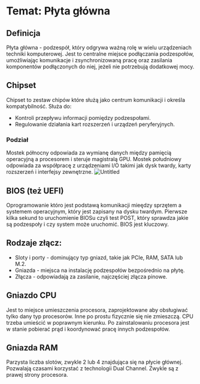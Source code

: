 # Temat: Płyta główna
## Definicja
Płyta główna - podzespół, który odgrywa ważną rolę w wielu urządzeniach techniki komputerowej. Jest to centralne miejsce podłączania podzespołów, umożliwiając komunikacje i zsynchronizowaną pracę oraz zasilania komponentów podłączonych do niej, jeżeli nie potrzebują dodatkowej mocy.
## Chipset
Chipset to zestaw chipów które służą jako centrum komunikacji i określa kompatybilność. Służa do:
- Kontroli przepływu informacji pomiędzy podzespołami.
- Regulowanie działania kart rozszerzeń i urządzeń peryferyjnych.
### Podział
Mostek północny odpowiada za wymianę danych między pamięcią operacyjną a procesorem i steruje magistralą GPU.
Mostek południowy odpowiada za współpracę z urządzeniami I/O takimi jak dysk twardy, karty rozszerzeń i interfejsy zewnętrzne.
![Untitled](https://github.com/Wojtix777/lekcje/assets/78987394/2238d3fd-bffb-470d-9d51-3ca792b4ee55)
## BIOS (też UEFI)
Oprogramowanie któro jest podstawą komunikacji mieędzy sprzętem a systemem operacyjnym, który jest zapisany na dysku twardym. Pierwsze kilka sekund to uruchomienie BIOSu czyli test POST, który sprawdza jakie są podzespoły i czy system może uruchomić. BIOS jest kluczowy.
## Rodzaje złącz:
- Sloty i porty - dominujący typ gniazd, takie jak PCIe, RAM, SATA lub M.2.
- Gniazda - miejsca na instalację podzespołów bezpośrednio na płytę.
- Złącza - odpowiadają za zasilanie, najczęściej złącza pinowe.
## Gniazdo CPU
Jest to miejsce umieszczenia procesora, zaprojektowane aby obsługiwać tylko dany typ procesorów. Inne po prostu fizycznie się nie zmieszczą. CPU trzeba umieścić w poprawnym kierunku. Po zainstalowaniu procesora jest w stanie pobierać prąd i koordynować pracę innych podzespołów.
## Gniazda RAM
Parzysta liczba slotów, zwykle 2 lub 4 znajdująca się na płycie głównej. Pozwalają czasami korzystać z technologii Dual Channel. Zwykle są z prawej strony procesora.
